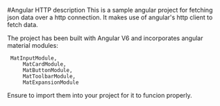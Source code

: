 #Angular HTTP description
This is a sample angular project for fetching json data over a http connection. It makes use of angular's http client to fetch data. 

The project has been built with Angular V6 and incorporates angular material modules: 

	 MatInputModule,
         MatCardModule,
         MatButtonModule,
         MatToolbarModule,
         MatExpansionModule

Ensure to import them into your project for it to funcion properly. 

